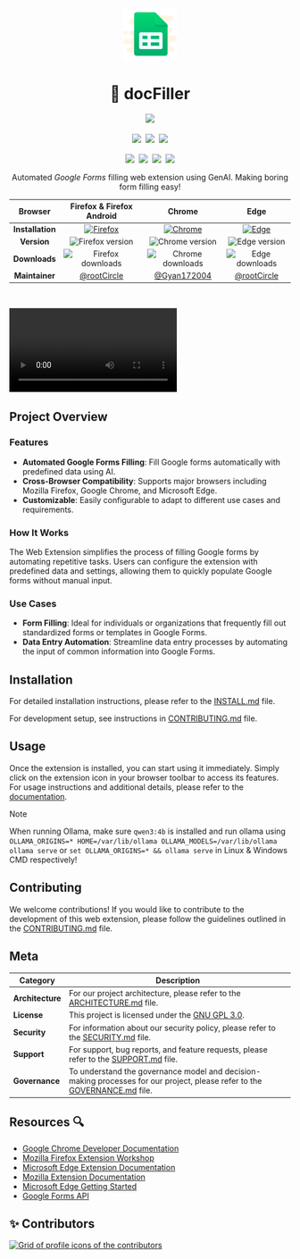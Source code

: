 <p align="center">
  <img src="./public/assets/icons/icon-form-96.png" alt="docFiller logo">
<h1 align="center">🚀 docFiller</h1>
  <p align="center">
    <img src="https://ForTheBadge.com/images/badges/built-with-love.svg">
    <br><br>
    <a align="center" href="https://discord.gg/Sa4JPe4FWT">
      <img src="https://img.shields.io/discord/1129752670287184022?style=for-the-badge&logo=discord&logoColor=D9E0EE"></a>&nbsp;
    <img src="https://img.shields.io/github/actions/workflow/status/rootCircle/docFiller/lint-check.yml?style=for-the-badge&logo=github&logoColor=D9E0EE&labelColor=292324)"/>&nbsp;
    <img src="https://img.shields.io/github/package-json/v/rootCircle/docFiller/dev?label=version&style=for-the-badge&logo=github&logoColor=D9E0EE&labelColor=292324)"/>
    <br><br>
    <img src="https://img.shields.io/github/stars/rootcircle/docFiller?style=for-the-badge&logo=andela&color=CAC992&logoColor=D9E0EE&labelColor=292324)"/>&nbsp;
    <img src="https://img.shields.io/github/license/rootcircle/docFiller?style=for-the-badge&logo=libreofficewriter&color=FFB686&logoColor=D9E0EE&labelColor=292324)"/>&nbsp;
    <img src="https://img.shields.io/github/issues/rootcircle/docFiller?style=for-the-badge&logo=git&color=CCE8E9&logoColor=D9E0EE&labelColor=292324)"/>&nbsp;
    <img src="https://img.shields.io/badge/PR-Welcome-green?style=for-the-badge&color=CCE8E9&logoColor=D9E0EE&labelColor=292324)"/>
  </p>
<p align="center">Automated <em>Google Forms</em> filling web extension using GenAI. Making boring form filling easy!</p>
</p>

<div align="center">

|     Browser      |                                                                          Firefox & Firefox Android                                                                          |                                                                                                Chrome                                                                                                 |                                                                                                                                             Edge                                                                                                                                              |
| :--------------: | :-------------------------------------------------------------------------------------------------------------------------------------------------------------------------: | :---------------------------------------------------------------------------------------------------------------------------------------------------------------------------------------------------: | :-------------------------------------------------------------------------------------------------------------------------------------------------------------------------------------------------------------------------------------------------------------------------------------------: |
| **Installation** | [![Firefox](https://user-images.githubusercontent.com/585534/107280546-7b9b2a00-6a26-11eb-8f9f-f95932f4bfec.png)](https://addons.mozilla.org/en-US/firefox/addon/docfiller) | [![Chrome](https://user-images.githubusercontent.com/585534/107280622-91a8ea80-6a26-11eb-8d07-77c548b28665.png)](https://chromewebstore.google.com/detail/docfiller/goibiampjlgcdjdfakjepniopldpijcd) |                                         [![Edge](https://user-images.githubusercontent.com/585534/107280673-a5ece780-6a26-11eb-9cc7-9fa9f9f81180.png)](https://microsoftedge.microsoft.com/addons/detail/docfiller/hkcldpodmllikgghmplcbbocikadoljl)                                          |
|   **Version**    |          ![Firefox version](https://img.shields.io/amo/v/docfiller?label=version&logo=firefox&style=for-the-badge&color=CAC992logoColor=D9E0EE&labelColor=292324)           |   ![Chrome version](https://img.shields.io/chrome-web-store/v/goibiampjlgcdjdfakjepniopldpijcd?label=version&logo=google-chrome&style=for-the-badge&color=CAC992logoColor=D9E0EE&labelColor=292324)   |  ![Edge version](https://img.shields.io/badge/dynamic/json?style=for-the-badge&color=CAC992logoColor=D9E0EE&labelColor=292324&label=version&prefix=v&query=%24.version&url=https%3A%2F%2Fmicrosoftedge.microsoft.com%2Faddons%2Fgetproductdetailsbycrxid%2Fhkcldpodmllikgghmplcbbocikadoljl)  |
|  **Downloads**   |              ![Firefox downloads](https://img.shields.io/amo/users/docfiller?logo=firefox&style=for-the-badge&color=CAC992logoColor=D9E0EE&labelColor=292324)               |       ![Chrome downloads](https://img.shields.io/chrome-web-store/users/goibiampjlgcdjdfakjepniopldpijcd?logo=google-chrome&style=for-the-badge&color=CAC992logoColor=D9E0EE&labelColor=292324)       | ![Edge downloads](https://img.shields.io/badge/dynamic/json?style=for-the-badge&color=CAC992logoColor=D9E0EE&labelColor=292324&label=users&query=%24.activeInstallCount&url=https%3A%2F%2Fmicrosoftedge.microsoft.com%2Faddons%2Fgetproductdetailsbycrxid%2Fhkcldpodmllikgghmplcbbocikadoljl) |
|  **Maintainer**  |                                                                [@rootCircle](https://github.com/rootCircle)                                                                 |                                                                             [@Gyan172004](https://github.com/Gyan172004)                                                                              |                                                                                                                         [@rootCircle](https://github.com/rootCircle)                                                                                                                          |

</div>
<br>

<video src="https://github.com/user-attachments/assets/55691cdf-6065-42bd-81fc-008be7422071" controls></video>

## Project Overview

### Features

- **Automated Google Forms Filling**: Fill Google forms automatically with predefined data using AI.
- **Cross-Browser Compatibility**: Supports major browsers including Mozilla Firefox, Google Chrome, and Microsoft Edge.
- **Customizable**: Easily configurable to adapt to different use cases and requirements.

### How It Works

The Web Extension simplifies the process of filling Google forms by automating repetitive tasks. Users can configure the extension with predefined data and settings, allowing them to quickly populate Google forms without manual input.

### Use Cases

- **Form Filling**: Ideal for individuals or organizations that frequently fill out standardized forms or templates in Google Forms.
- **Data Entry Automation**: Streamline data entry processes by automating the input of common information into Google Forms.

## Installation

For detailed installation instructions, please refer to the [INSTALL.md](docs/INSTALL.md) file.

For development setup, see instructions in [CONTRIBUTING.md](./docs/CONTRIBUTING.md#development) file.

## Usage

Once the extension is installed, you can start using it immediately. Simply click on the extension icon in your browser toolbar to access its features. For usage instructions and additional details, please refer to the [documentation](docs).

> [!NOTE]
> When running Ollama, make sure `qwen3:4b` is installed and run ollama using `OLLAMA_ORIGINS=* HOME=/var/lib/ollama OLLAMA_MODELS=/var/lib/ollama ollama serve` or `set OLLAMA_ORIGINS=* && ollama serve` in Linux & Windows CMD respectively!

## Contributing

We welcome contributions! If you would like to contribute to the development of this web extension, please follow the guidelines outlined in the [CONTRIBUTING.md](docs/CONTRIBUTING.md) file.

## Meta

| **Category**     | **Description**                                                                                                                                 |
| ---------------- | ----------------------------------------------------------------------------------------------------------------------------------------------- |
| **Architecture** | For our project architecture, please refer to the [ARCHITECTURE.md](docs/ARCHITECTURE.md) file.                                                 |
| **License**      | This project is licensed under the [GNU GPL 3.0](LICENSE).                                                                                      |
| **Security**     | For information about our security policy, please refer to the [SECURITY.md](docs/SECURITY.md) file.                                            |
| **Support**      | For support, bug reports, and feature requests, please refer to the [SUPPORT.md](docs/SUPPORT.md) file.                                         |
| **Governance**   | To understand the governance model and decision-making processes for our project, please refer to the [GOVERNANCE.md](docs/GOVERNANCE.md) file. |

## Resources 🔍

- [Google Chrome Developer Documentation](https://developer.chrome.com/docs/extensions/)
- [Mozilla Firefox Extension Workshop](https://extensionworkshop.com/)
- [Microsoft Edge Extension Documentation](https://docs.microsoft.com/en-us/microsoft-edge/extensions-chromium/)
- [Mozilla Extension Documentation](https://developer.mozilla.org/en-US/docs/Mozilla/Add-ons/WebExtensions)
- [Microsoft Edge Getting Started](https://learn.microsoft.com/en-us/microsoft-edge/extensions-chromium/)
- [Google Forms API](https://developers.google.com/forms/api/guides)

## ✨ Contributors

<a href="https://github.com/rootCircle/docFiller/graphs/contributors">
  <img alt="Grid of profile icons of the contributors" src="https://contrib.rocks/image?repo=rootCircle/docFiller" />
</a>
<!--  https://contrib.rocks -->
